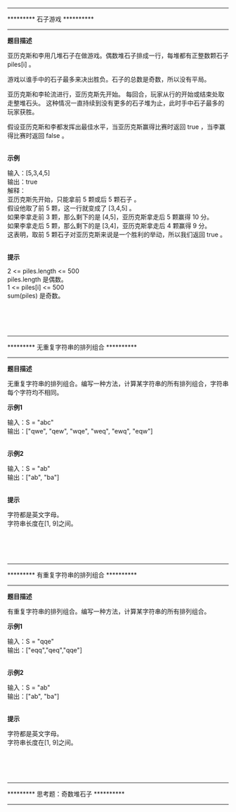 ______________________________
*********  石子游戏  **********
______________________________

**题目描述**

亚历克斯和李用几堆石子在做游戏。偶数堆石子排成一行，每堆都有正整数颗石子 piles[i] 。<br>

游戏以谁手中的石子最多来决出胜负。石子的总数是奇数，所以没有平局。<br>

亚历克斯和李轮流进行，亚历克斯先开始。 每回合，玩家从行的开始或结束处取走整堆石头。 这种情况一直持续到没有更多的石子堆为止，此时手中石子最多的玩家获胜。<br>

假设亚历克斯和李都发挥出最佳水平，当亚历克斯赢得比赛时返回 true ，当李赢得比赛时返回 false 。<br>
<br> 

**示例**

输入：[5,3,4,5]<br>
输出：true<br>
解释：<br>
亚历克斯先开始，只能拿前 5 颗或后 5 颗石子 。<br>
假设他取了前 5 颗，这一行就变成了 [3,4,5] 。<br>
如果李拿走前 3 颗，那么剩下的是 [4,5]，亚历克斯拿走后 5 颗赢得 10 分。<br>
如果李拿走后 5 颗，那么剩下的是 [3,4]，亚历克斯拿走后 4 颗赢得 9 分。<br>
这表明，取前 5 颗石子对亚历克斯来说是一个胜利的举动，所以我们返回 true 。<br>
<br>

**提示**

2 <= piles.length <= 500<br>
piles.length 是偶数。<br>
1 <= piles[i] <= 500<br>
sum(piles) 是奇数。<br>
<br><br><br><br>
__________________________________________

*********  无重复字符串的排列组合  **********
__________________________________________

**题目描述**

无重复字符串的排列组合。编写一种方法，计算某字符串的所有排列组合，字符串每个字符均不相同。
<br>

**示例1**

 输入：S = "abc"<br>
 输出：["qwe", "qew", "wqe", "weq", "ewq", "eqw"]<br>
<br>

**示例2**

 输入：S = "ab"<br>
 输出：["ab", "ba"]<br>
<br>

**提示**

字符都是英文字母。<br>
字符串长度在[1, 9]之间。<br>
<br><br><br><br>
__________________________________________

*********  有重复字符串的排列组合  **********
__________________________________________


**题目描述**

有重复字符串的排列组合。编写一种方法，计算某字符串的所有排列组合。
<br>

**示例1**

输入：S = "qqe"<br>
输出：["eqq","qeq","qqe"]<br>
<br>

**示例2**

输入：S = "ab"<br>
输出：["ab", "ba"]<br>
<br>

**提示**

字符都是英文字母。<br>
字符串长度在[1, 9]之间。<br>
<br><br><br><br>
_______________________________________

*********  思考题：奇数堆石子   **********
_______________________________________